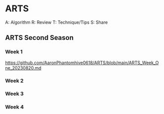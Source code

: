 # ARTS

A: Algorithm
R: Review
T: Technique/Tips
S: Share

## ARTS Second Season

### Week 1

https://github.com/AaronPhantomhive0618/ARTS/blob/main/ARTS_Week_One_20230820.md

### Week 2

### Week 3

### Week 4
